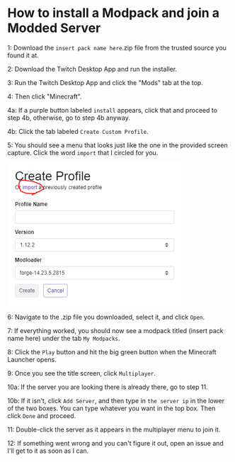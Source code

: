 # How to install a Modpack and join a Modded Server

1: Download the `insert pack name here`.zip file from the trusted source you found it at.

2: Download the Twitch Desktop App and run the installer.

3: Run the Twitch Desktop App and click the "Mods" tab at the top.

4: Then click "Minecraft".

4a: If a purple button labeled `install` appears, click that and proceed to step 4b, otherwise, go to step 4b anyway.

4b: Click the tab labeled `Create Custom Profile`.

5: You should see a menu that looks just like the one in the provided screen capture.  Click the word `import` that I circled for you.


![Screenshot](https://github.com/Pecant-Pie/modpackhelp/blob/master/modpackimportcircle.PNG)

6: Navigate to the .zip file you downloaded, select it, and click `Open`.

7: If everything worked, you should now see a modpack titled (insert pack name here) under the tab `My Modpacks`.

8: Click the `Play` button and hit the big green button when the Minecraft Launcher opens.

9: Once you see the title screen, click `Multiplayer`.

10a: If the server you are looking there is already there, go to step 11.

10b: If it isn't, click `Add Server`, and then type in `the server ip` in the lower of the two boxes.  You can type whatever you want in the top box.  Then click `Done` and proceed.

11: Double-click the server as it appears in the multiplayer menu to join it.

12: If something went wrong and you can't figure it out, open an issue and I'll get to it as soon as I can.
